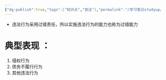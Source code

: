 ```yaml
---
{"dg-publish":true,"tags":["知识点","民法"],"permalink":"/学习笔记studyup/知识点cheese/违法行为/","dgPassFrontmatter":true,"created":"2024-07-14T18:52:34.595+08:00","updated":"2024-10-27T00:12:23.906+08:00"}
---
```


- 违法行为采用过错责任，所以实施违法行为的能力也称为过错能力
# 典型表现 ：
1. 侵权行为
2. 债务不履行行为
3. 其他违法行为